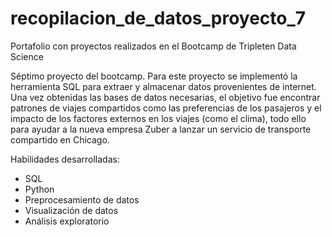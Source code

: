 # recopilacion_de_datos_proyecto_7
Portafolio con proyectos realizados en el Bootcamp de Tripleten Data Science

Séptimo proyecto del bootcamp. Para este proyecto se implementó la herramienta SQL para extraer y almacenar datos provenientes de internet. Una vez obtenidas las bases de datos necesarias, el objetivo fue encontrar patrones de viajes compartidos como las preferencias de los pasajeros y el impacto de los factores externos en los viajes (como el clima), todo ello para ayudar a la nueva empresa Zuber a lanzar un servicio de transporte compartido en Chicago.

Habilidades desarrolladas:
- SQL
- Python
- Preprocesamiento de datos
- Visualización de datos
- Análisis exploratorio
